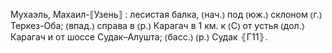 ---
---

Мухаэль, Махаил-⟦Узень⟧
: лесистая балка, ⦅нач.⦆ под ⦅юж.⦆ склоном ⦅г.⦆ Теркез-Оба; ⦅впад.⦆ справа в ⦅р.⦆ Карагач в 1 км. к ⦅С⦆ от устья ⦅дол.⦆ Карагач и от шоссе Судак–Алушта; ⦅басс.⦆ ⦅р.⦆ Судак ⦃Г11⦄.
